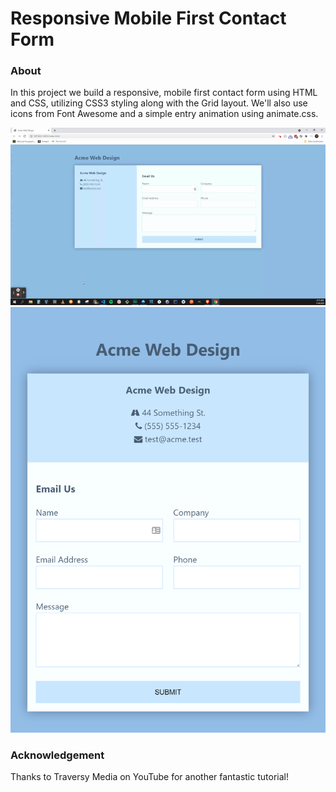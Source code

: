 # Responsive Mobile First Contact Form

### About

In this project we build a responsive, mobile first contact form using HTML and CSS, utilizing CSS3 styling along with the Grid layout. We'll also use icons from Font Awesome and a simple entry animation using animate.css.

![example](./examplegif.gif)
![example](./example1.png)

### Acknowledgement

Thanks to Traversy Media on YouTube for another fantastic tutorial!
